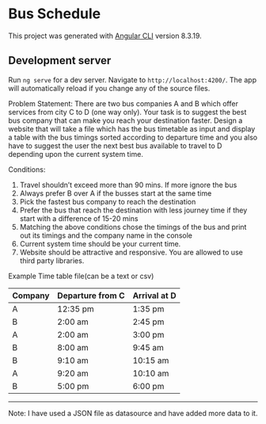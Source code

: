 # Bus Schedule

This project was generated with [Angular CLI](https://github.com/angular/angular-cli) version 8.3.19.

## Development server

Run `ng serve` for a dev server. Navigate to `http://localhost:4200/`. The app will automatically reload if you change any of the source files.

Problem Statement: 
There are two bus companies A and B which offer services from city C to D (one way only). Your task is to suggest the best bus company that can make you reach your destination faster.
Design a website that will take a file which has the bus timetable as input and display a table with the bus timings sorted according to departure time and you also have to suggest the user the next best bus available to travel to D depending upon the current system time.

Conditions:
1. Travel shouldn’t exceed more than 90 mins. If more ignore the bus
2. Always prefer B over A if the busses start at the same time
3. Pick the fastest bus company to reach the destination
4. Prefer the bus that reach the destination with less journey time if they start with a difference of 15-20 mins
5. Matching the above conditions chose the timings of the bus and print out its timings and the company name in the console
6. Current system time should be your current time.
7. Website should be attractive and responsive.  You are allowed to use third party libraries.


Example Time table file(can be a text or csv)

| Company | Departure from C | Arrival at D |
|---------|------------------|--------------|
|    A    |    12:35 pm      |    1:35 pm   |
|    B    |    2:00 am       |    2:45 pm   |
|    A    |    2:00 am       |    3:00 pm   |
|    B    |    8:00 am       |    9:45 am   |
|    B    |    9:10 am       |   10:15 am   |
|    A    |    9:20 am       |   10:10 am   |
|    B    |    5:00 pm       |    6:00 pm   |
---------------------------------------------

Note: I have used a JSON file as datasource and have added more data to it.
